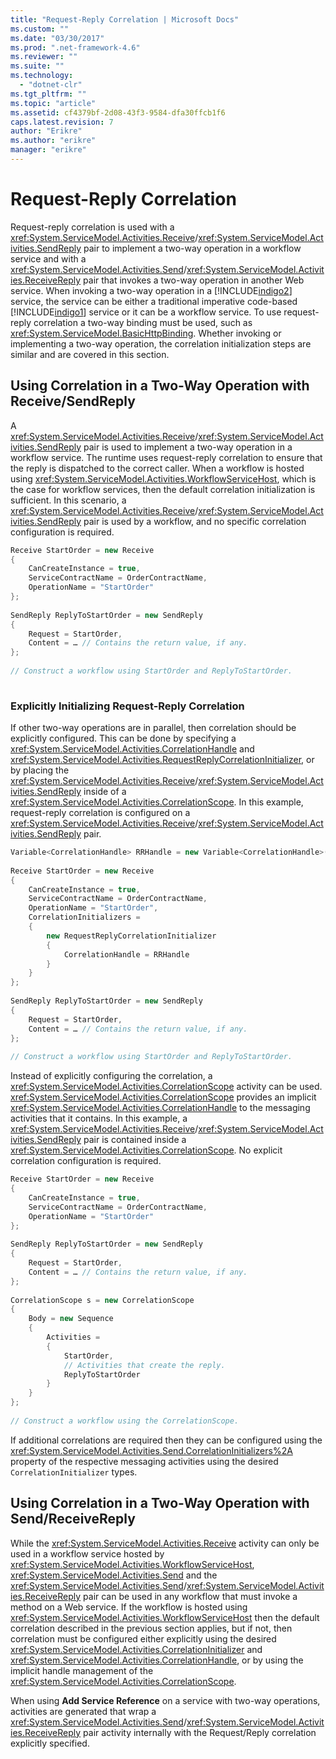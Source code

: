 ```yaml
---
title: "Request-Reply Correlation | Microsoft Docs"
ms.custom: ""
ms.date: "03/30/2017"
ms.prod: ".net-framework-4.6"
ms.reviewer: ""
ms.suite: ""
ms.technology: 
  - "dotnet-clr"
ms.tgt_pltfrm: ""
ms.topic: "article"
ms.assetid: cf4379bf-2d08-43f3-9584-dfa30ffcb1f6
caps.latest.revision: 7
author: "Erikre"
ms.author: "erikre"
manager: "erikre"
---
```

# Request-Reply Correlation
Request-reply correlation is used with a <xref:System.ServiceModel.Activities.Receive>/<xref:System.ServiceModel.Activities.SendReply> pair to implement a two-way operation in a workflow service and with a <xref:System.ServiceModel.Activities.Send>/<xref:System.ServiceModel.Activities.ReceiveReply> pair that invokes a two-way operation in another Web service. When invoking a two-way operation in a [!INCLUDE[indigo2](../../../../includes/indigo2-md.md)] service, the service can be either a traditional imperative code-based [!INCLUDE[indigo1](../../../../includes/indigo1-md.md)] service or it can be a workflow service. To use request-reply correlation a two-way binding must be used, such as <xref:System.ServiceModel.BasicHttpBinding>. Whether invoking or implementing a two-way operation, the correlation initialization steps are similar and are covered in this section.  
  
## Using Correlation in a Two-Way Operation with Receive/SendReply  
 A <xref:System.ServiceModel.Activities.Receive>/<xref:System.ServiceModel.Activities.SendReply> pair is used to implement a two-way operation in a workflow service. The runtime uses request-reply correlation to ensure that the reply is dispatched to the correct caller. When a workflow is hosted using <xref:System.ServiceModel.Activities.WorkflowServiceHost>, which is the case for workflow services, then the default correlation initialization is sufficient. In this scenario, a <xref:System.ServiceModel.Activities.Receive>/<xref:System.ServiceModel.Activities.SendReply> pair is used by a workflow, and no specific correlation configuration is required.  
  
```csharp  
Receive StartOrder = new Receive  
{  
    CanCreateInstance = true,  
    ServiceContractName = OrderContractName,  
    OperationName = "StartOrder"  
};  
  
SendReply ReplyToStartOrder = new SendReply  
{  
    Request = StartOrder,  
    Content = … // Contains the return value, if any.  
};  
  
// Construct a workflow using StartOrder and ReplyToStartOrder.  
  
```  
  
### Explicitly Initializing Request-Reply Correlation  
 If other two-way operations are in parallel, then correlation should be explicitly configured. This can be done by specifying a <xref:System.ServiceModel.Activities.CorrelationHandle> and <xref:System.ServiceModel.Activities.RequestReplyCorrelationInitializer>, or by placing the <xref:System.ServiceModel.Activities.Receive>/<xref:System.ServiceModel.Activities.SendReply> inside of a <xref:System.ServiceModel.Activities.CorrelationScope>. In this example, request-reply correlation is configured on a <xref:System.ServiceModel.Activities.Receive>/<xref:System.ServiceModel.Activities.SendReply> pair.  
  
```csharp  
Variable<CorrelationHandle> RRHandle = new Variable<CorrelationHandle>();  
  
Receive StartOrder = new Receive  
{  
    CanCreateInstance = true,  
    ServiceContractName = OrderContractName,  
    OperationName = "StartOrder",  
    CorrelationInitializers =  
    {  
        new RequestReplyCorrelationInitializer  
        {  
            CorrelationHandle = RRHandle  
        }  
    }  
};  
  
SendReply ReplyToStartOrder = new SendReply  
{  
    Request = StartOrder,  
    Content = … // Contains the return value, if any.  
};  
  
// Construct a workflow using StartOrder and ReplyToStartOrder.  
```  
  
 Instead of explicitly configuring the correlation, a <xref:System.ServiceModel.Activities.CorrelationScope> activity can be used. <xref:System.ServiceModel.Activities.CorrelationScope> provides an implicit <xref:System.ServiceModel.Activities.CorrelationHandle> to the messaging activities that it contains. In this example, a <xref:System.ServiceModel.Activities.Receive>/<xref:System.ServiceModel.Activities.SendReply> pair is contained inside a <xref:System.ServiceModel.Activities.CorrelationScope>. No explicit correlation configuration is required.  
  
```csharp  
Receive StartOrder = new Receive  
{  
    CanCreateInstance = true,  
    ServiceContractName = OrderContractName,  
    OperationName = "StartOrder"  
};  
  
SendReply ReplyToStartOrder = new SendReply  
{  
    Request = StartOrder,  
    Content = … // Contains the return value, if any.  
};  
  
CorrelationScope s = new CorrelationScope  
{  
    Body = new Sequence  
    {  
        Activities =   
        {  
            StartOrder,  
            // Activities that create the reply.  
            ReplyToStartOrder  
        }  
    }  
};  
  
// Construct a workflow using the CorrelationScope.  
```  
  
 If additional correlations are required then they can be configured using the <xref:System.ServiceModel.Activities.Send.CorrelationInitializers%2A> property of the respective messaging activities using the desired `CorrelationInitializer` types.  
  
## Using Correlation in a Two-Way Operation with Send/ReceiveReply  
 While the <xref:System.ServiceModel.Activities.Receive> activity can only be used in a workflow service hosted by <xref:System.ServiceModel.Activities.WorkflowServiceHost>, <xref:System.ServiceModel.Activities.Send> and the <xref:System.ServiceModel.Activities.Send>/<xref:System.ServiceModel.Activities.ReceiveReply> pair can be used in any workflow that must invoke a method on a Web service. If the workflow is hosted using <xref:System.ServiceModel.Activities.WorkflowServiceHost> then the default correlation described in the previous section applies, but if not, then correlation must be configured either explicitly using the desired <xref:System.ServiceModel.Activities.CorrelationInitializer> and <xref:System.ServiceModel.Activities.CorrelationHandle>, or by using the implicit handle management of the <xref:System.ServiceModel.Activities.CorrelationScope>.  
  
 When using **Add Service Reference** on a service with two-way operations, activities are generated that wrap a <xref:System.ServiceModel.Activities.Send>/<xref:System.ServiceModel.Activities.ReceiveReply> pair activity internally with the Request/Reply correlation explicitly specified.